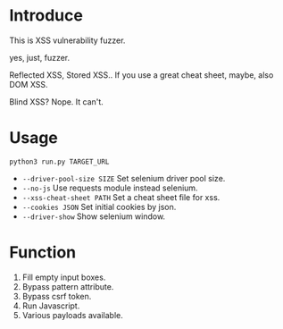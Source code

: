 # Introduce
This is XSS vulnerability fuzzer.

yes, just, fuzzer.

Reflected XSS, Stored XSS..
If you use a great cheat sheet, maybe, also DOM XSS.

Blind XSS? Nope. It can't.


# Usage
```python3 run.py TARGET_URL```
- ```--driver-pool-size SIZE``` Set selenium driver pool size.
- ```--no-js``` Use requests module instead selenium.
- ```--xss-cheat-sheet PATH``` Set a cheat sheet file for xss.
- ```--cookies JSON``` Set initial cookies by json.
- ```--driver-show``` Show selenium window.


# Function
1. Fill empty input boxes.
2. Bypass pattern attribute.
3. Bypass csrf token.
4. Run Javascript.
5. Various payloads available.
